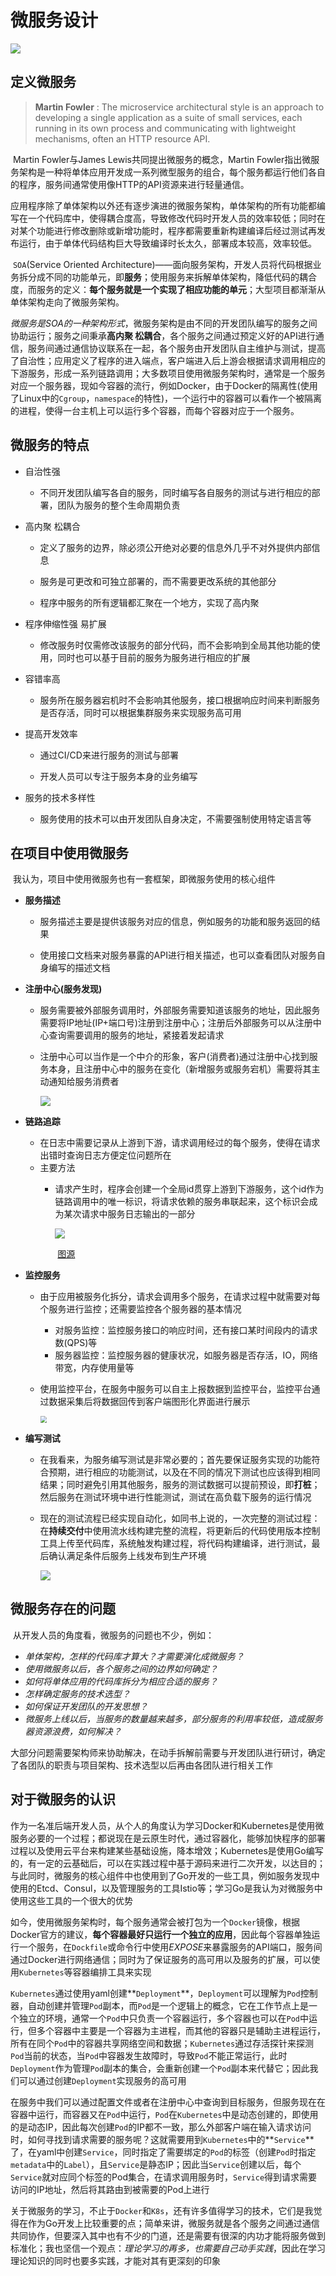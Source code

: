 # 微服务设计

![](https://raw.githubusercontent.com/zyb-992/Photobed/master/zyb/202304160233186.jpg)

## 定义微服务

> **Martin Fowler** : The microservice architectural style is an approach to developing a single application as a suite of small services, each running in its own process and communicating with lightweight mechanisms, often an HTTP resource API.



​	Martin Fowler与James Lewis共同提出微服务的概念，Martin Fowler指出微服务架构是一种将单体应用开发成一系列微型服务的组合，每个服务都运行他们各自的程序，服务间通常使用像HTTP的API资源来进行轻量通信。



​	应用程序除了单体架构以外还有逐步演进的微服务架构，单体架构的所有功能都编写在一个代码库中，使得耦合度高，导致修改代码时开发人员的效率较低；同时在对某个功能进行修改删除或新增功能时，程序都需要重新构建编译后经过测试再发布运行，由于单体代码结构巨大导致编译时长太久，部署成本较高，效率较低。



​	`SOA`(Service Oriented Architecture)——面向服务架构，开发人员将代码根据业务拆分成不同的功能单元，即**服务**；使用服务来拆解单体架构，降低代码的耦合度，而服务的定义：**每个服务就是一个实现了相应功能的单元**；大型项目都渐渐从单体架构走向了微服务架构。



​	*微服务是SOA的一种架构形式*，微服务架构是由不同的开发团队编写的服务之间协助运行；服务之间秉承**高内聚 松耦合**，各个服务之间通过预定义好的API进行通信，服务间通过通信协议联系在一起，各个服务由开发团队自主维护与测试，提高了自治性；应用定义了程序的进入端点，客户端进入后上游会根据请求调用相应的下游服务，形成一系列链路调用；大多数项目使用微服务架构时，通常是一个服务对应一个服务器，现如今容器的流行，例如Docker，由于Docker的隔离性(使用了Linux中的`Cgroup`，`namespace`的特性)，一个运行中的容器可以看作一个被隔离的进程，使得一台主机上可以运行多个容器，而每个容器对应于一个服务。





## 微服务的特点

- 自治性强

  - 不同开发团队编写各自的服务，同时编写各自服务的测试与进行相应的部署，团队为服务的整个生命周期负责

    

- 高内聚 松耦合

  - 定义了服务的边界，除必须公开绝对必要的信息外几乎不对外提供内部信息

  - 服务是可更改和可独立部署的，而不需要更改系统的其他部分

  - 程序中服务的所有逻辑都汇聚在一个地方，实现了高内聚

    

- 程序伸缩性强 易扩展

  - 修改服务时仅需修改该服务的部分代码，而不会影响到全局其他功能的使用，同时也可以基于目前的服务为服务进行相应的扩展

    

- 容错率高

  - 服务所在服务器宕机时不会影响其他服务，接口根据响应时间来判断服务是否存活，同时可以根据集群服务来实现服务高可用

    

- 提高开发效率

  - 通过CI/CD来进行服务的测试与部署

  - 开发人员可以专注于服务本身的业务编写

    

- 服务的技术多样性

  - 服务使用的技术可以由开发团队自身决定，不需要强制使用特定语言等






## 在项目中使用微服务

​	我认为，项目中使用微服务也有一套框架，即微服务使用的核心组件

- **服务描述**

  - 服务描述主要是提供该服务对应的信息，例如服务的功能和服务返回的结果

  - 使用接口文档来对服务暴露的API进行相关描述，也可以查看团队对服务自身编写的描述文档

    

- **注册中心(服务发现)**

  - 服务需要被外部服务调用时，外部服务需要知道该服务的地址，因此服务需要将IP地址(IP+端口号)注册到注册中心；注册后外部服务可以从注册中心查询需要调用的服务的地址，紧接着发起请求

  - 注册中心可以当作是一个中介的形象，客户(消费者)通过注册中心找到服务本身，且注册中心中的服务在变化（新增服务或服务宕机）需要将其主动通知给服务消费者

    ![](https://raw.githubusercontent.com/zyb-992/Photobed/master/zyb/202304160233083.png)



- **链路追踪**

  - 在日志中需要记录从上游到下游，请求调用经过的每个服务，使得在请求出错时查询日志方便定位问题所在
  - 主要方法
    - 请求产生时，程序会创建一个全局id贯穿上游到下游服务，这个id作为链路调用中的唯一标识，将请求依赖的服务串联起来，这个标识会成为某次请求中服务日志输出的一部分
    
      ![](https://raw.githubusercontent.com/zyb-992/Photobed/master/zyb/202304160233530.png)
    
      ​																								[图源](https://research.google/pubs/pub36356/)





- **监控服务**

  - 由于应用被服务化拆分，请求会调用多个服务，在请求过程中就需要对每个服务进行监控；还需要监控各个服务器的基本情况
    - 对服务监控：监控服务接口的响应时间，还有接口某时间段内的请求数(QPS)等
    - 服务器监控：监控服务器的健康状况，如服务器是否存活，IO，网络带宽，内存使用量等
  - 使用监控平台，在服务中服务可以自主上报数据到监控平台，监控平台通过数据采集后将数据回传到客户端图形化界面进行展示

    <img src="https://raw.githubusercontent.com/zyb-992/Photobed/master/zyb/202304160233889.png" style="zoom:67%;" />
    
    

- **编写测试**

  - 在我看来，为服务编写测试是非常必要的；首先要保证服务实现的功能符合预期，进行相应的功能测试，以及在不同的情况下测试也应该得到相同结果；同时避免引用其他服务，服务的测试数据可以提前预设，即**打桩**；然后服务在测试环境中进行性能测试，测试在高负载下服务的运行情况

  - 现在的测试流程已经实现自动化，如同书上说的，一次完整的测试过程：在**持续交付**中使用流水线构建完整的流程，将更新后的代码使用版本控制工具上传至代码库，系统触发构建过程，将代码构建编译，进行测试，最后确认满足条件后服务上线发布到生产环境

    ![](https://raw.githubusercontent.com/zyb-992/Photobed/master/zyb/202304160233726.png)



## 微服务存在的问题

​	从开发人员的角度看，微服务的问题也不少，例如：

- *单体架构，怎样的代码库才算大？才需要演化成微服务？*
- *使用微服务以后，各个服务之间的边界如何确定？*
- *如何将单体应用的代码库拆分为相应合适的服务？*
- *怎样确定服务的技术选型？*
- *如何保证开发团队的开发思想？*
- *微服务上线以后，当服务的数量越来越多，部分服务的利用率较低，造成服务器资源浪费，如何解决？*

​	大部分问题需要架构师来协助解决，在动手拆解前需要与开发团队进行研讨，确定了各团队的职责与项目架构、技术选型以后再由各团队进行相关工作





## 对于微服务的认识

​	作为一名准后端开发人员，从个人的角度认为学习Docker和Kubernetes是使用微服务必要的一个过程；都说现在是云原生时代，通过容器化，能够加快程序的部署过程以及使用云平台来构建某些基础设施，降本增效；Kubernetes是使用Go编写的，有一定的云基础后，可以在实践过程中基于源码来进行二次开发，以达目的；与此同时，微服务的核心组件中也使用到了Go开发的一些工具，例如服务发现中使用的Etcd、Consul，以及管理服务的工具Istio等；学习Go是我认为对微服务中使用这些工具的一个很大的优势



​	如今，使用微服务架构时，每个服务通常会被打包为一个`Docker`镜像，根据Docker官方的建议，**每个容器最好只运行一个独立的应用**，因此每个容器单独运行一个服务，在`Dockfile`或命令行中使用*EXPOSE*来暴露服务的API端口，服务间通过Docker进行网络通信；同时为了保证服务的高可用以及服务的扩展，可以使用`Kubernetes`等容器编排工具来实现



​	`Kubernetes`通过使用yaml创建**`Deployment`**，`Deployment`可以理解为`Pod`控制器，自动创建并管理`Pod`副本，而`Pod`是一个逻辑上的概念，它在工作节点上是一个独立的环境，通常一个`Pod`中只负责一个容器运行，多个容器也可以在`Pod`中运行，但多个容器中主要是一个容器为主进程，而其他的容器只是辅助主进程运行，所有在同个`Pod`中的容器共享网络空间和数据；`Kubernetes`通过存活探针来探测`Pod`当前的状态，当`Pod`中容器发生故障时，导致`Pod`不能正常运行，此时`Deployment`作为管理`Pod`副本的集合，会重新创建一个`Pod`副本来代替它；因此我们可以通过创建`Deployment`实现服务的高可用



​	在服务中我们可以通过配置文件或者在注册中心中查询到目标服务，但服务现在在容器中运行，而容器又在`Pod`中运行，`Pod`在`Kubernetes`中是动态创建的，即使用的是动态IP，因此每次创建`Pod`的IP都不一致，那么外部客户端在输入请求访问时，如何寻找到请求需要的服务呢？这就需要用到`Kubernetes`中的**`Service`**了，在yaml中创建`Service`，同时指定了需要绑定的`Pod`的标签（创建`Pod`时指定`metadata`中的`Label`），且`Service`是静态IP；因此当`Service`创建以后，每个`Service`就对应同个标签的Pod集合，在请求调用服务时，`Service`得到请求需要访问的IP地址，然后将其路由到被需要的Pod上进行	

​	关于微服务的学习，不止于`Docker`和`K8s`，还有许多值得学习的技术，它们是我觉得在作为Go开发上比较重要的点；简单来讲，微服务就是各个服务之间通过通信共同协作，但要深入其中也有不少的门道，还是需要有很深的内功才能将服务做到标准化；我也坚信一个观点：*理论学习的再多，也需要自己动手实践*，因此在学习理论知识的同时也要多实践，才能对其有更深刻的印象

​	

 
